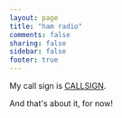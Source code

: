 ```yaml
---
layout: page
title: "ham radio"
comments: false
sharing: false
sidebar: false
footer: true
---
```


My call sign is [CALLSIGN][qrz-CALLSIGN].

And that's about it, for now!

[qrz-CALLSIGN]: http://qrz.com/db/CALLSIGN "CALLSIGN at qrz.com"
